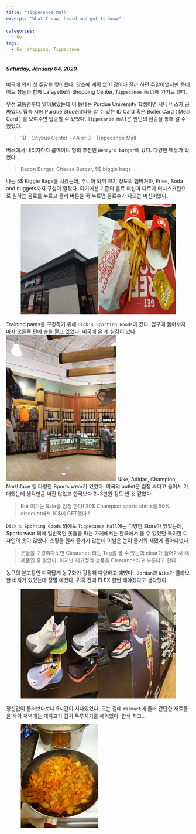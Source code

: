 ```yaml
---
title: "Tippecanoe Mall"
excerpt: "What I saw, heard and got to know"

categories:
  - Go
tags:
  - Go, shopping, Tippecanoe
---
```


##### Saturday, January 04, 2020

미국에 와서 첫 주말을 맞이했다. 당초에 계획 없이 잠이나 잘까 하던 주말이었지만 룸메이트 형들과 함께 Lafayette의 Shopping Center, `Tippecanoe Mall`에 가기로 했다.

우선 교통편부터 알아보았는데 이 동네는 Purdue University 학생이면 시내 버스가 공짜였다. 탑승 시에 Purdue Student임을 알 수 있는 ID Card 혹은 Boiler Card ( Meal Card ) 를 보여주면 탑승할 수 있었다. `Tippecanoe Mall`은 한번의 환승을 통해 갈 수 있었다.

> 1B - Citybus Center - 4A or 3 - Tippecanoe Mall

버스에서 내리자마자 룸메이트 형의 추천인 `Wendy's burger`에 갔다. 다양한 메뉴가 있었다.

> Bacon Burger, Cheese Burger, 5\$ biggie bags ...

나는 5\$ Biggie Bags를 시켰는데, 주니어 와퍼 크기 정도의 햄버거와, Fries, Soda and nuggets까지 구성이 알찼다. 여기에선 기존의 음료 머신과 다르게 터치스크린으로 원하는 음료를 누르고 물리 버튼을 꾹 누르면 음료수가 나오는 머신이었다.

<figure>
<img src="https://raw.githubusercontent.com/beeot/beeot.github.io/master/_docs/go/diary_go_03_wendy01.jpg" width="50%" height="300"/><img src="https://raw.githubusercontent.com/beeot/beeot.github.io/master/_docs/diary_go_03_wendy02.jpg" width="50%" height="300"/>
</figure>

Training pants를 구경하기 위해 `Dick's Sporting Goods`에 갔다. 입구에 들어서자 마자 오른쪽 편에 총을 팔고 있었다. 미국에 온 게 실감이 났다.
<img src="https://raw.githubusercontent.com/beeot/beeot.github.io/master/_docs/go/diary_go_03_tippecanoe01.jpg" height="400">
Nike, Adidas, Champion, Northface 등 다양한 Sports wear가 있었다. 미국의 outlet은 엄청 싸다고 들어서 기대했는데 생각만큼 싸진 않았고 한국보다 2~3만원 정도 싼 것 같았다.

> But 여기는 Sale을 엄청 한다! 20$ Champion sports shirts를 50% discount해서 10$에 GET했다 !

`Dick's Sporting Goods` 외에도 `Tippecanoe Mall`에는 다양한 Store가 있었는데, Sports wear 외에 일반적인 옷들을 파는 가게에서는 한국에서 볼 수 없었던 특이한 디자인의 옷이 많았다. 쇼핑을 원래 즐기지 않는데 이날은 눈이 즐거워 재밌게 돌아다녔다.

> 옷들을 구경하다보면 Clearance 라는 Tag를 볼 수 있는데 clear가 들어가서 새 제품인 줄 알았다. 하지만 재고정리 상품을 Clearance라고 부른다고 한다 !

농구의 본고장인 미국답게 농구화가 굉장히 다양하고 예뻤다.. `Jordan`과 `Nike`가 콜라보한 바지가 있었는데 정말 예뻤다. 귀국 전에 FLEX 한번 해야겠다고 생각했다.

<figure>
<img src="https://raw.githubusercontent.com/beeot/beeot.github.io/master/_docs/go/diary_go_03_tippecanoe02.jpg" width="50%" height="300"/><img src="https://raw.githubusercontent.com/beeot/beeot.github.io/master/_docs/go/diary_go_03_tippecanoe03.jpg" width="50%" height="300"/>
</figure>

정신없이 둘러보다보니 5시간이 지나있었다. 오는 길에 `Walmart`에 들러 간단한 재료들을 사와 저녁에는 돼지고기 김치 두루치기를 해먹었다. 한식 최고..

<figure>
<img src="https://raw.githubusercontent.com/beeot/beeot.github.io/master/_docs/go/diary_go_03_dinner01.jpg" width="50%" height="50%"/>
</figure>
